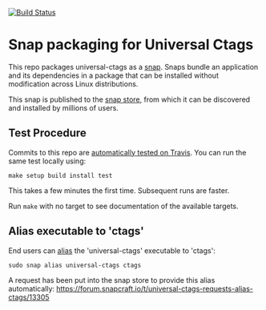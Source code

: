 [![Build Status](https://travis-ci.org/universal-ctags/ctags-snap.svg?branch=master)](https://travis-ci.org/universal-ctags/ctags-snap)

Snap packaging for Universal Ctags
==================================

This repo packages universal-ctags as a [snap](https://snapcraft.io/docs).
Snaps bundle an application and its dependencies in a package that can be
installed without modification across Linux distributions.

This snap is published to the [snap store](https://snapcraft.io/store),
from which it can be discovered and installed by millions of users.

Test Procedure
--------------

Commits to this repo are [automatically tested on Travis](https://travis-ci.org/universal-ctags/ctags-snap).
You can run the same test locally using:

    make setup build install test

This takes a few minutes the first time. Subsequent runs are faster.

Run `make` with no target to see documentation of the available targets.

Alias executable to 'ctags'
---------------------------

End users can
[alias](https://docs.snapcraft.io/commands-and-aliases/3950)
the 'universal-ctags' executable to 'ctags':

    sudo snap alias universal-ctags ctags

A request has been put into the snap store to provide this alias
automatically:
https://forum.snapcraft.io/t/universal-ctags-requests-alias-ctags/13305

